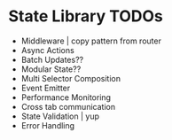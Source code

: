 # State Library TODOs

- Middleware | copy pattern from router
- Async Actions
- Batch Updates??
- Modular State??
- Multi Selector Composition
- Event Emitter
- Performance Monitoring
- Cross tab communication
- State Validation | yup
- Error Handling
